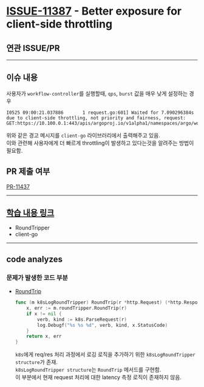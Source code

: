# [ISSUE-11387](https://github.com/argoproj/argo-workflows/issues/11387) - Better exposure for client-side throttling

## 연관 ISSUE/PR
---
## 이슈 내용
사용자가 `workflow-controller`를 실행할때, `qps`, `burst` 값을 매우 낮게 설정하는 경우
```
I0525 09:00:21.037886       1 request.go:601] Waited for 7.090296384s due to client-side throttling, not priority and fairness, request: GET:https://10.100.0.1:443/apis/argoproj.io/v1alpha1/namespaces/argo/workflowtemplates/s2t
```
위와 같은 경고 메시지를 `client-go` 라이브러리에서 출력해주고 있음.\
이와 관련해 사용자에게 더 빠르게 throttling이 발생하고 있다는것을 알려주는 방법이 필요함.


## PR 제출 여부
[PR-11437](https://github.com/argoproj/argo-workflows/pull/11437)

---

## [학습 내용 링크](./learning.md)
* RoundTripper
* client-go
---

## code analyzes
### 문제가 발생한 코드 부분
* [RoundTrip](https://github.com/argoproj/argo-workflows/blob/c6862e98d026fa1a323384094f54a5d2460ae6d0/util/logs/log-k8s-requests.go#L16)
	```go
	func (m k8sLogRoundTripper) RoundTrip(r *http.Request) (*http.Response, error) {
		x, err := m.roundTripper.RoundTrip(r)
		if x != nil {
			verb, kind := k8s.ParseRequest(r)
			log.Debugf("%s %s %d", verb, kind, x.StatusCode)
		}
		return x, err
	}
	```
	`k8s`에게 req/res 처리 과정에서 로깅 로직을 추가하기 위한 `k8sLogRoundTripper structure`가 존재.\
	`k8sLogRoundTripper structure`는 `RoundTrip` 메서드를 구현함.\
	이 부분에서 현재 request 처리에 대한 latency 측정 로직이 존재하지 않음.